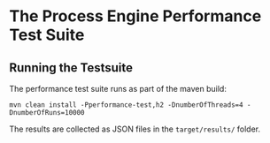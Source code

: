 # The Process Engine Performance Test Suite

## Running the Testsuite

The performance test suite runs as part of the maven build:

```
mvn clean install -Pperformance-test,h2 -DnumberOfThreads=4 -DnumberOfRuns=10000
```

The results are collected as JSON files in the `target/results/` folder.